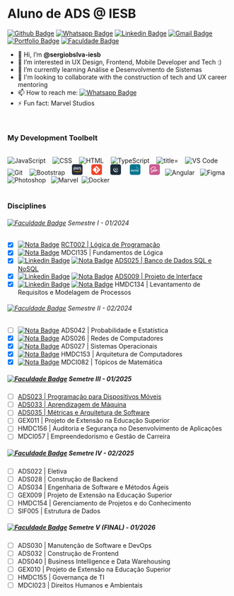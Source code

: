 # Aluno de ADS @ IESB
[![Github Badge](https://img.shields.io/badge/-Github-000?style=flat-square&logo=Github&logoColor=white&link=https://github.com/gustavoclay)](https://github.com/sergiobsilva)
[![Whatsapp Badge](https://img.shields.io/badge/WhatsApp-25D366?logo=whatsapp&logoColor=fff&style=flat)](https://wa.link/mnbsyo)
[![Linkedin Badge](https://img.shields.io/badge/-LinkedIn-blue?style=flat-square&logo=Linkedin&logoColor=white&link=https://www.linkedin.com/in/sergiobslva/)](https://www.linkedin.com/in/sergiobslva/)
[![Gmail Badge](https://img.shields.io/badge/-Gmail-c14438?style=flat-square&logo=Gmail&logoColor=white&link=mailto:sergio.b.silva@iesb.edu.br)](mailto:sergio.b.silva@iesb.edu.br)
[![Portfolio Badge](https://img.shields.io/badge/-PortfolioUX-deeppink)](https://sergiobsilva.github.io/ux/)
[![Faculdade Badge](https://img.shields.io/badge/-IESB-crimson)](https://www.iesb.br/cursos/analise-e-desenvolvimento-de-sistemas/)
<br>

- 👋 Hi, I’m **@sergiobslva-iesb**
- 👀 I’m interested in UX Design, Frontend, Mobile Developer and Tech :)
- 🌱 I’m currently learning Análise e Desenvolvmento de Sistemas
- 💞️ I'm looking to collaborate with the construction of tech and UX career mentoring
- 📫 How to reach me: [![Whatsapp Badge](https://img.shields.io/badge/WhatsApp-25D366?logo=whatsapp&logoColor=fff&style=flat)](https://wa.link/mnbsyo)
- ⚡ Fun fact: Marvel Studios
<br>

### My Development Toolbelt
<br><img alt="JavaScript" title="JavaScript" src="https://user-images.githubusercontent.com/1680157/87443764-4af82c80-c5cc-11ea-82c2-c368ee12cf6d.png" height="24">&nbsp;&nbsp;&nbsp;&nbsp;<img alt="CSS" title="CSS" src="https://user-images.githubusercontent.com/1680157/87443759-4a5f9600-c5cc-11ea-8ae0-715433c1f781.png" height="24">&nbsp;&nbsp;&nbsp;&nbsp;<img alt="HTML" title="HTML" src="https://user-images.githubusercontent.com/1680157/87443762-4af82c80-c5cc-11ea-85cf-57be0e83c169.png" height="24">&nbsp;&nbsp;&nbsp;&nbsp;<img alt="TypeScript" title="TypeScript" src="https://user-images.githubusercontent.com/1680157/87443766-4af82c80-c5cc-11ea-8a13-a651f150fa99.png" height="24">&nbsp;&nbsp;&nbsp;&nbsp;<img alt=" title=" title="Node.js" src="https://user-images.githubusercontent.com/1680157/87443758-4a5f9600-c5cc-11ea-8f63-92e126a1145b.png" height="24">&nbsp;&nbsp;&nbsp;&nbsp;<img alt="VS Code" title="VS Code" src="https://user-images.githubusercontent.com/1680157/87443751-492e6900-c5cc-11ea-9854-f82d4d921133.png" height="24">&nbsp;&nbsp;&nbsp;&nbsp;<img alt="Git" title="Git" src="https://user-images.githubusercontent.com/1680157/87443755-49c6ff80-c5cc-11ea-954a-579f7c72873a.png" height="24">&nbsp;&nbsp;&nbsp;&nbsp;<img alt="Bootstrap" title="Bootstrap" src="https://uxwing.com/wp-content/themes/uxwing/download/brands-and-social-media/bootstrap-5-logo-icon.png" height="24">&nbsp;&nbsp;&nbsp;&nbsp;<img alt="AWS" title="AWS" src="https://raw.githubusercontent.com/thiagosalome/technologies-icons/master/aws.png" height="24">
&nbsp;&nbsp;&nbsp;&nbsp;<img alt="Git" title="Git" src="https://raw.githubusercontent.com/thiagosalome/technologies-icons/master/git.png" height="24">
&nbsp;&nbsp;&nbsp;&nbsp;<img alt="jQuery" title="jQuery" src="https://raw.githubusercontent.com/thiagosalome/technologies-icons/master/jquery.png" height="24">
&nbsp;&nbsp;&nbsp;&nbsp;<img alt="MySQL" title="MySQL" src="https://raw.githubusercontent.com/thiagosalome/technologies-icons/master/mysql.png" height="24">
&nbsp;&nbsp;&nbsp;&nbsp;<img alt="SaSS" title="SaSS" src="https://raw.githubusercontent.com/thiagosalome/technologies-icons/master/sass.png" height="24">
&nbsp;&nbsp;<img alt="Angular" title="Angular" src="https://upload.wikimedia.org/wikipedia/commons/c/cf/Angular_full_color_logo.svg" height="26">
&nbsp;&nbsp;<img alt="Figma" title="Figma" src="https://upload.wikimedia.org/wikipedia/commons/thumb/3/33/Figma-logo.svg/128px-Figma-logo.svg.png" height="26">
&nbsp;&nbsp;<img alt="Photoshop" title="Photoshop" src="https://upload.wikimedia.org/wikipedia/commons/thumb/a/af/Adobe_Photoshop_CC_icon.svg/128px-Adobe_Photoshop_CC_icon.svg.png" height="26">
&nbsp;&nbsp;<img alt="Marvel" title="Marvel" src="https://bk.ibxk.com.br/2016/2/programas/14944322201055867.png?ims=60x60" height="26">&nbsp;&nbsp;<img alt="Docker" title="Docker" src="https://skillicons.dev/icons?i=docker" height="26">
<br><br>

### Disciplines

###### [![Faculdade Badge](https://img.shields.io/badge/-CONCLUÍDO-lime)]() Semestre I - 01/2024
- [x] [![Nota Badge](https://img.shields.io/badge/-MS-steelblue)]() [RCT002 | Lógica de Programação](https://github.com/RCT002-Logica-de-Programacao)
- [x] [![Nota Badge](https://img.shields.io/badge/-MS-steelblue)]() MDCI135 | Fundamentos de Lógica
- [x] [![Linkedin Badge](https://img.shields.io/badge/-LinkedIn-white?style=flat-square&logo=Linkedin&logoColor=blue&link=https://www.linkedin.com/in/alessandroborgesoficial/)](https://www.linkedin.com/in/alessandroborgesoficial/) [![Nota Badge](https://img.shields.io/badge/-MS-steelblue)]() [ADS025 | Banco de Dados SQL e NoSQL](https://github.com/ADS025-Banco-de-Dados-SQL-e-no-SQL)
- [x] [![Linkedin Badge](https://img.shields.io/badge/-LinkedIn-white?style=flat-square&logo=Linkedin&logoColor=blue&link=https://www.linkedin.com/in/elias-filho-25b6a875/)](https://www.linkedin.com/in/elias-filho-25b6a875/) [![Nota Badge](https://img.shields.io/badge/-SS-YELLOWGREEN)]() [ADS009 | Projeto de Interface](https://github.com/ADS009-Projeto-de-Interface)
- [x] [![Linkedin Badge](https://img.shields.io/badge/-LinkedIn-white?style=flat-square&logo=Linkedin&logoColor=blue&link=https://www.linkedin.com/in/rubens-laurini-sant-anna-76645b26/)](https://www.linkedin.com/in/rubens-laurini-sant-anna-76645b26/) [![Nota Badge](https://img.shields.io/badge/-MS-steelblue)]() HMDC134 | Levantamento de Requisitos e Modelagem de Processos

###### [![Faculdade Badge](https://img.shields.io/badge/-CONCLUÍDO-lime)]() Semestre II - 02/2024 
- [ ] [![Nota Badge](https://img.shields.io/badge/-MI-red)]() ADS042 | Probabilidade e Estatística
- [x] [![Nota Badge](https://img.shields.io/badge/-MM-silver)]() ADS026 | Redes de Computadores
- [x] [![Nota Badge](https://img.shields.io/badge/-MM-silver)]() ADS027 | Sistemas Operacionais
- [x] [![Nota Badge](https://img.shields.io/badge/-MS-steelblue)]() HMDC153 | Arquitetura de Computadores
- [x] [![Nota Badge](https://img.shields.io/badge/-MS-steelblue)]() MDCI082 | Tópicos de Matemática

##### [![Faculdade Badge](https://img.shields.io/badge/-EM_ANDAMENTO-gold)]() Semetre III - 01/2025
- [ ] [ADS023 | Programação para Dispositivos Móveis](https://github.com/ADS023-Programacao-Dispositivos-Moveis)
- [ ] [ADS033 | Aprendizagem de Máquina](https://github.com/ADS033-Aprendizagem-de-Maquina)
- [ ] [ADS035 | Métricas e Arquitetura de Software](https://github.com/ADS035-Metricas-e-Arquitetura-de-Soft)
- [ ] GEX011 | Projeto de Extensão na Educação Superior
- [ ] HMDC156 | Auditoria e Segurança no Desenvolvimento de Aplicações
- [ ] MDCI057 | Empreendedorismo e Gestão de Carreira

##### [![Faculdade Badge](https://img.shields.io/badge/-NÃO_CURSADO-red)]() Semetre IV - 02/2025
- [ ] ADS022 | Eletiva
- [ ] ADS028 | Construção de Backend
- [ ] ADS034 | Engenharia de Software e Métodos Ágeis
- [ ] GEX009 | Projeto de Extensão na Educação Superior
- [ ] HMDC154 | Gerenciamento de Projetos e do Conhecimento
- [ ] SIF005 | Estrutura de Dados

##### [![Faculdade Badge](https://img.shields.io/badge/-NÃO_CURSADO-red)]() Semetre V (FINAL) - 01/2026
- [ ] ADS030 | Manutenção de Software e DevOps
- [ ] ADS032 | Construção de Frontend
- [ ] ADS040 | Business Intelligence e Data Warehousing
- [ ] GEX010 | Projeto de Extensão na Educação Superior
- [ ] HMDC155 | Governança de TI
- [ ] MDCI023 | Direitos Humanos e Ambientais

<!---
sergiobslva-iesb/sergiobslva-iesb is a ✨ special ✨ repository because its `README.md` (this file) appears on your GitHub profile.
You can click the Preview link to take a look at your changes.
--->
